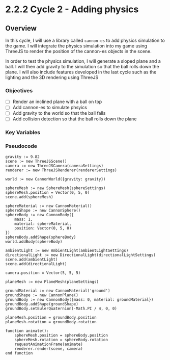 # 2.2.2 Cycle 2 - Adding physics

## Overview

In this cycle, I will use a library called `cannon-es` to add physics simulation to the game. I will integrate the physics simulation into my game using ThreeJS to render the position of the cannon-es objects in the scene.

In order to test the physics simulation, I will generate a sloped plane and a ball. I will then add gravity to the simulation so that the ball rolls down the plane. I will also include features developed in the last cycle such as the lighting and the 3D rendering using ThreeJS

### Objectives

* [ ] Render an inclined plane with a ball on top
* [ ] Add cannon-es to simulate phsyics
* [ ] Add gravity to the world so that the ball falls
* [ ] Add collision detection so that the ball rolls down the plane

### Key Variables



### Pseudocode

```
gravity := 9.82
scene := new ThreeJSScene()
camera := new ThreeJSCamera(cameraSettings)
renderer := new ThreeJSRenderer(rendererSettings)

world := new CannonWorld({gravity: gravity}) 

sphereMesh := new SphereMesh(sphereSettings)
sphereMesh.position = Vector(0, 5, 0)
scene.add(sphereMesh)

sphereMaterial := new CannonMaterial()
sphereShape := new CannonSphere()
sphereBody := new CannonBody({
    mass: 1,
    material: sphereMaterial,
    position: Vector(0, 5, 0)
})
sphereBody.addShape(sphereBody)
world.addBody(sphereBody)

ambientLight := new AmbientLight(ambientLightSettings)
directionalLight := new DirectionalLight(directionalLightSettings)
scene.add(ambientLight)
scene.add(directionalLight)

camera.position = Vector(5, 5, 5)

planeMesh := new PlaneMesh(planeSettings)

groundMaterial := new CannonMaterial('ground')
groundShape := new CannonPlane()
groundBody := new CannonBody({mass: 0, material: groundMaterial})
groundBody.addShape(groundShape)
groundBody.setEulerQuaternion(-Math.PI / 4, 0, 0)

planeMesh.position = groundBody.position
planeMesh.rotation = groundBody.rotation

function animate():
    sphereMesh.position = sphereBody.position
    sphereMesh.rotation = sphereBody.rotation
    requestAnimationFrame(animate)
    renderer.render(scene, camera)
end function
```
